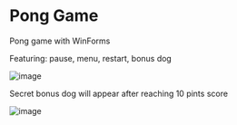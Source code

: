 # Pong Game
 
Pong game with WinForms

Featuring:
pause,
menu,
restart,
bonus dog

![image](https://user-images.githubusercontent.com/104844876/200564436-0467b148-b5ef-4a4d-83f9-6dfc5893dcda.png)



Secret bonus dog will appear after reaching 10 pints score

![image](https://user-images.githubusercontent.com/104844876/200564103-c9b1c8ad-0e6f-408e-9804-b92255d3f124.png)
